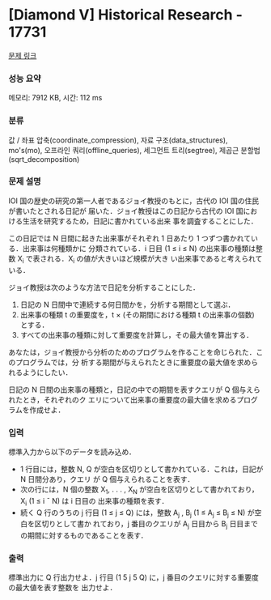 # [Diamond V] Historical Research - 17731 

[문제 링크](https://www.acmicpc.net/problem/17731) 

### 성능 요약

메모리: 7912 KB, 시간: 112 ms

### 분류

값 / 좌표 압축(coordinate_compression), 자료 구조(data_structures), mo's(mo), 오프라인 쿼리(offline_queries), 세그먼트 트리(segtree), 제곱근 분할법(sqrt_decomposition)

### 문제 설명

<p>IOI 国の歴史の研究の第一人者であるジョイ教授のもとに，古代の IOI 国の住民が書いたとされる日記が 届いた．ジョイ教授はこの日記から古代の IOI 国における生活を研究するため，日記に書かれている出来 事を調査することにした．</p>

<p>この日記では N 日間に起きた出来事がそれぞれ 1 日あたり 1 つずつ書かれている．出来事は何種類かに 分類されている．i 日目 (1 ≤ i ≤ N) の出来事の種類は整数 X<sub>i</sub> で表される．X<sub>i</sub> の値が大きいほど規模が大き い出来事であると考えられている．</p>

<p>ジョイ教授は次のような方法で日記を分析することにした．</p>

<ol>
	<li>日記の N 日間中で連続する何日間かを，分析する期間として選ぶ．</li>
	<li>出来事の種類 t の重要度を，t × (その期間における種類 t の出来事の個数) とする．</li>
	<li>すべての出来事の種類に対して重要度を計算し，その最大値を算出する．</li>
</ol>

<p>あなたは，ジョイ教授から分析のためのプログラムを作ることを命じられた．このプログラムでは，分 析する期間が与えられたときに重要度の最大値を求められるようにしたい．</p>

<p>日記の N 日間の出来事の種類と，日記の中での期間を表すクエリが Q 個与えられたとき，それぞれのク エリについて出来事の重要度の最大値を求めるプログラムを作成せよ．</p>

### 입력 

 <p>標準入力から以下のデータを読み込め．</p>

<ul>
	<li>1 行目には，整数 N, Q が空白を区切りとして書かれている．これは，日記が N 日間分あり，クエリ が Q 個与えられることを表す．</li>
	<li>次の行には，N 個の整数 X<sub>1</sub>, . . . , X<sub>N</sub> が空白を区切りとして書かれており，X<sub>i</sub> (1 ≤ i ¯ N) は i 日目の 出来事の種類を表す．</li>
	<li>続く Q 行のうちの j 行目 (1 ≤ j ≤ Q) には，整数 A<sub>j</sub> , B<sub>j</sub> (1 ≤ A<sub>j</sub> ≤ B<sub>j</sub> ≤ N) が空白を区切りとして書か れており，j 番目のクエリが A<sub>j</sub> 日目から B<sub>j</sub> 日目までの期間に対するものであることを表す．</li>
</ul>

### 출력 

 <p>標準出力に Q 行出力せよ．j 行目 (1 5 j 5 Q) に，j 番目のクエリに対する重要度の最大値を表す整数を 出力せよ．</p>

